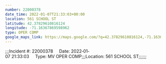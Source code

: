 ```yaml
---
number: 22000378
date_time: 2022-01-07T21:33:03+00:00
location: 561 SCHOOL ST
latitude: 42.37829610816124
longitude: -71.16367869598962
type: OPER COMP
google_maps_link: https://maps.google.com/?q=42.37829610816124,-71.16367869598962
---
```


;;;Incident #: 22000378     Date: 2022‐01‐07 21:33:03     Type: MV OPER COMP;;;Location: 561 SCHOOL ST;;;;;;
